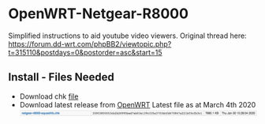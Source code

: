 # OpenWRT-Netgear-R8000
Simplified instructions to aid youtube video viewers. Original thread here:
https://forum.dd-wrt.com/phpBB2/viewtopic.php?t=315110&postdays=0&postorder=asc&start=15

## Install - Files Needed
* Download chk [file](https://github.com/nikscave/OpenWRT-Netgear-R8000/blob/master/openwrt-bcm53xx-netgear-r8000-squashfs.chk)
* Download latest release from [OpenWRT](https://downloads.openwrt.org/releases/19.07.1/targets/bcm53xx/generic/)
Latest file as at March 4th 2020 ![firmware snapshot](https://github.com/nikscave/OpenWRT-Netgear-R8000/raw/master/Images/releast%20image%20as%20at%20March%204th%202020.png)
